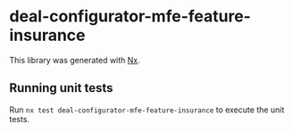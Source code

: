 # deal-configurator-mfe-feature-insurance

This library was generated with [Nx](https://nx.dev).

## Running unit tests

Run `nx test deal-configurator-mfe-feature-insurance` to execute the unit tests.
